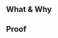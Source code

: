 ## What & Why
<!-- Describe your change, and why you made it. -->



## Proof
<!-- A picture is worth a thousand words; provide some visual proof of your changes working -->


